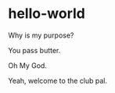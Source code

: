 # hello-world

Why is my purpose?  

You pass butter.

Oh My God.

Yeah, welcome to the club pal.


